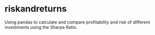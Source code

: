 # riskandreturns
Using pandas to calculate and compare profitability and risk of different investments using the Sharpe Ratio.
